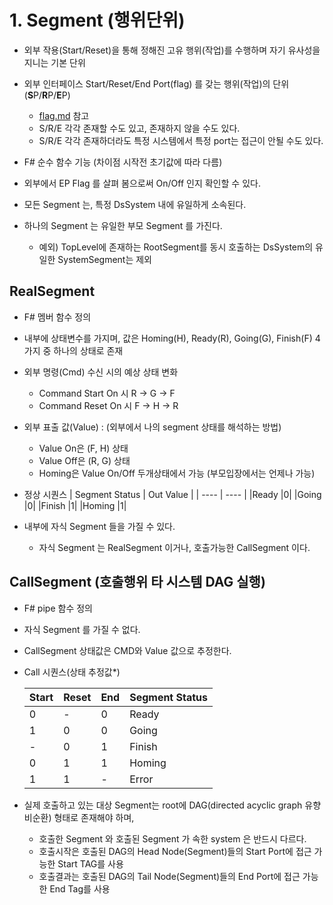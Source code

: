 # 1. Segment (행위단위)

<!-- 확인:  `외부` : 부모를 포함한 상부를 의미.  타 시스템을 의미하는 것이 아님 -->

- 외부 작용(Start/Reset)을 통해 정해진 고유 행위(작업)를 수행하며 자기 유사성을 지니는 기본 단위
- 외부 인터페이스 Start/Reset/End Port(flag) 를 갖는 행위(작업)의 단위 (**S**P/**R**P/**E**P)
  - [flag.md](flag.md) 참고
  - S/R/E 각각 존재할 수도 있고, 존재하지 않을 수도 있다.
  - S/R/E 각각 존재하더라도 특정 시스템에서 특정 port는 접근이 안될 수도 있다.

- F# 순수 함수 기능 (차이점 시작전 초기값에 따라 다름)
- 외부에서 EP Flag 를 살펴 봄으로써 On/Off 인지 확인할 수 있다.
- 모든 Segment 는, 특정 DsSystem 내에 유일하게 소속된다.
- 하나의 Segment 는 유일한 부모 Segment 를 가진다.
  - 예외) TopLevel에 존재하는 RootSegment를 동시 호출하는 DsSystem의 유일한 SystemSegment는 제외
  
## RealSegment

- F# 멤버 함수 정의
- 내부에 상태변수를 가지며, 값은 Homing(H), Ready(R), Going(G), Finish(F) 4가지 중 하나의 상태로 존재
- 외부 명령(Cmd) 수신 시의 예상 상태 변화
  - Command Start On 시 R → G → F
  - Command Reset On 시 F → H → R
- 외부 표출 값(Value) : (외부에서 나의 segment 상태를 해석하는 방법)
  - Value On은 (F, H) 상태
  - Value Off은 (R, G) 상태
  - Homing은 Value On/Off 두개상태에서 가능 (부모입장에서는 언제나 가능)
- 정상 시퀀스
    | Segment Status | Out Value |
    | ----  | ---- |
    |Ready  |0|
    |Going  |0|
    |Finish |1|
    |Homing |1|

- 내부에 자식 Segment 들을 가질 수 있다.
  - 자식 Segment 는 RealSegment 이거나, 호출가능한 CallSegment 이다.

## CallSegment (호출행위 타 시스템 DAG 실행)

- F# pipe 함수 정의
- 자식 Segment 를 가질 수 없다.
- CallSegment 상태값은 CMD와 Value 값으로 추정한다.

- Call 시퀀스(상태 추정값*)
  <!-- | CMD  | Out Value | Segment Status |
  | ----- | ----  | ---- |
  | Start |0|Ready*  |
  | Start |0|Going*  |
  | Reset |1|Finish* |
  | Reset |1|Homing* | -->

  | Start | Reset | End | Segment Status |
  | ----- | ----  | ----| --- |
  | 0     | -     | 0   | Ready |
  | 1     | 0     | 0   | Going |
  | -     | 0     | 1   | Finish|
  | 0     | 1     | 1   | Homing |
  | 1     | 1     | -   | Error |





- 실제 호출하고 있는 대상 Segment는 root에 DAG(directed acyclic graph 유향비순환) 형태로 존재해야 하며,
  - 호출한 Segment 와 호출된 Segment 가 속한 system 은 반드시 다르다.
  - 호출시작은 호출된 DAG의 Head Node(Segment)들의 Start Port에 접근 가능한 Start TAG를 사용
  - 호출결과는 호출된 DAG의 Tail Node(Segment)들의 End Port에 접근 가능한 End Tag를 사용
